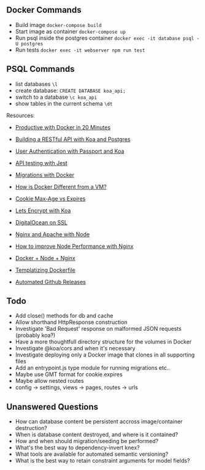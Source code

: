 ## Docker Commands
* Build image `docker-compose build`
* Start image as container `docker-compose up`
* Run psql inside the postgres container `docker exec -it database psql -U postgres`
* Run tests `docker exec -it webserver npm run test`

## PSQL Commands
* list databases `\l`
* create database: `CREATE DATABASE koa_api;`
* switch to a database `\c koa_api`
* show tables in the current schema `\dt`

Resources:
* [Productive with Docker in 20 Minutes](https://engineering.circle.com/productive-with-docker-in-20-minutes-8997297a35bb)

* [Building a RESTful API with Koa and Postgres](http://mherman.org/blog/2017/08/23/building-a-restful-api-with-koa-and-postgres)

* [User Authentication with Passport and Koa](http://mherman.org/blog/2018/01/02/user-authentication-with-passport-and-koa)

* [API testing with Jest](https://hackernoon.com/api-testing-with-jest-d1ab74005c0a)

* [Migrations with Docker](https://stackoverflow.com/questions/33992867/how-do-you-perform-django-database-migrations-when-using-docker-compose)

* [How is Docker Different from a VM?](https://stackoverflow.com/questions/16047306/how-is-docker-different-from-a-virtual-machine?rq=1)

* [Cookie Max-Age vs Expires](https://mrcoles.com/blog/cookies-max-age-vs-expires/)

* [Lets Encrypt with Koa](http://blog.bguiz.com/2015/12/17/letsencrypt-tls-certs-nodejs/)

* [DigitalOcean on SSL](https://www.digitalocean.com/community/tutorials/how-to-use-certbot-standalone-mode-to-retrieve-let-s-encrypt-ssl-certificates-on-debian-9)

* [Nginx and Apache with Node](https://www.quora.com/When-using-node-js-do-you-still-need-Nginx-or-Apache)

* [How to improve Node Performance with Nginx](https://www.nginx.com/blog/5-performance-tips-for-node-js-applications/)

* [Docker + Node + Nginx](https://www.digitalocean.com/community/tutorials/how-to-secure-a-containerized-node-js-application-with-nginx-let-s-encrypt-and-docker-compose)

* [Templatizing Dockerfile](https://blog.dockbit.com/templating-your-dockerfile-like-a-boss-2a84a67d28e9)

* [Automated Github Releases](https://developer.github.com/v3/repos/releases/#create-a-release)

## Todo
* Add close() methods for db and cache
* Allow shorthand HttpResponse construction
* Investigate 'Bad Request' response on malformed JSON requests (probably koa?)
* Have a more thoughtfull directory structure for the volumes in Docker
* Investigate @koa/cors and when it's necessary
* Investigate deploying only a Docker image that clones in all supporting files
* Add an entrypoint.js type module for running migrations etc..
* Maybe use GMT format for cookie.expires
* Maybe allow nested routes
* config -> settings, views -> pages, routes -> urls

## Unanswered Questions
* How can database content be persistent accross image/container destruction?
* When is database content destroyed, and where is it contained?
* How and when should migration/seeding be performed?
* What's the best way to dependency-invert knex?
* What tools are available for automated semantic versioning?
* What is the best way to retain constraint arguments for model fields?
